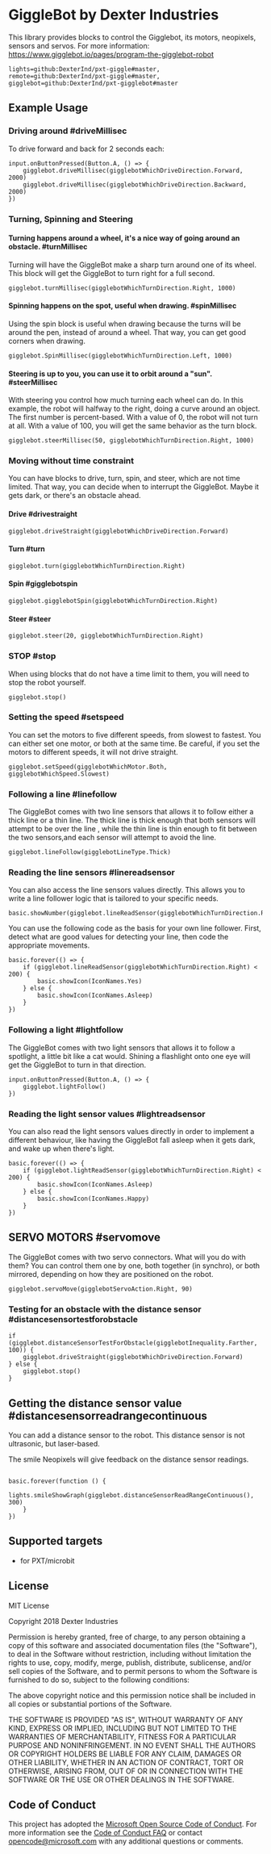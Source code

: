 # GiggleBot by Dexter Industries
This library provides blocks to control the Gigglebot, its motors, neopixels, sensors and servos.
For more information: https://www.gigglebot.io/pages/program-the-gigglebot-robot
```packages
lights=github:DexterInd/pxt-giggle#master,
remote=github:DexterInd/pxt-giggle#master,
gigglebot=github:DexterInd/pxt-gigglebot#master
```
## Example Usage

### Driving around  #driveMillisec
To drive forward and back for 2 seconds each:

```blocks
input.onButtonPressed(Button.A, () => {
    gigglebot.driveMillisec(gigglebotWhichDriveDirection.Forward, 2000)
    gigglebot.driveMillisec(gigglebotWhichDriveDirection.Backward, 2000)
})
```

### Turning, Spinning and Steering
#### Turning happens around a wheel, it's a nice way of going around an obstacle. #turnMillisec
Turning will have the GiggleBot make a sharp turn around one of its wheel. 
This block will get the GiggleBot to turn right for a full second.
```blocks
gigglebot.turnMillisec(gigglebotWhichTurnDirection.Right, 1000)
```
#### Spinning happens on the spot, useful when drawing. #spinMillisec
Using the spin block is useful when drawing because the turns will be around the pen, instead of around a wheel. That way, you can get good corners when drawing.

```blocks
gigglebot.SpinMillisec(gigglebotWhichTurnDirection.Left, 1000)
```

#### Steering is up to you, you can use it to orbit around a "sun". #steerMillisec
With steering you control how much turning each wheel can do. In this example, the robot will halfway to the right, doing a curve around an object. The first number is percent-based. With a value of 0, the robot will not turn at all. With a value of 100, you will get the same behavior as the turn block.
```blocks
gigglebot.steerMillisec(50, gigglebotWhichTurnDirection.Right, 1000)
```
### Moving without time constraint 
You can have blocks to drive, turn, spin, and steer, which are not time limited. That way, you can decide when to interrupt the GiggleBot. Maybe it gets dark, or there's an obstacle ahead.

#### Drive #drivestraight 
```blocks
gigglebot.driveStraight(gigglebotWhichDriveDirection.Forward)
```
#### Turn #turn 
```blocks
gigglebot.turn(gigglebotWhichTurnDirection.Right)
```
#### Spin #gigglebotspin 
```blocks
gigglebot.gigglebotSpin(gigglebotWhichTurnDirection.Right)
```
#### Steer #steer
```blocks
gigglebot.steer(20, gigglebotWhichTurnDirection.Right)
```

### STOP #stop
When using blocks that do not have a time limit to them, you will need to stop the robot yourself.
```blocks
gigglebot.stop()
```

### Setting the speed #setspeed
You can set the motors to five different speeds, from slowest to fastest. You can either set one motor, or both at the same time. Be careful, if you set the motors to different speeds, it will not drive straight.

```blocks
gigglebot.setSpeed(gigglebotWhichMotor.Both, gigglebotWhichSpeed.Slowest)
```

### Following a line #linefollow
The GiggleBot comes with two line sensors that allows it to follow either a thick line or a thin line. The thick line is thick enough that both sensors will attempt to be over the line , while the thin line is thin enough to fit between the two sensors,and each sensor will attempt to avoid the line.

```blocks
gigglebot.lineFollow(gigglebotLineType.Thick)
```

### Reading the line sensors #linereadsensor

You can also access the line sensors values directly. This allows you to write a line follower logic that is tailored to your specific needs.

```blocks
basic.showNumber(gigglebot.lineReadSensor(gigglebotWhichTurnDirection.Right)) 
```

You can use the following code as the basis for your own line follower. First, detect what are good values for detecting your line, then code the appropriate movements.
```blocks
basic.forever(() => {
    if (gigglebot.lineReadSensor(gigglebotWhichTurnDirection.Right) < 200) {
        basic.showIcon(IconNames.Yes)
    } else {
        basic.showIcon(IconNames.Asleep)
    }
})
```

### Following a light #lightfollow

The GiggleBot comes with two light sensors that allows it to follow a spotlight, a little bit like a cat would.  Shining a flashlight onto one eye will get the GiggleBot to turn in that direction.
```blocks
input.onButtonPressed(Button.A, () => {
    gigglebot.lightFollow()
})
```

### Reading the light sensor values #lightreadsensor

You can also read the light sensors values directly in order to implement a different behaviour, like having the GiggleBot fall asleep when it gets dark, and wake up when there's light.

```blocks
basic.forever(() => {
    if (gigglebot.lightReadSensor(gigglebotWhichTurnDirection.Right) < 200) {
        basic.showIcon(IconNames.Asleep)
    } else {
        basic.showIcon(IconNames.Happy)
    }
})
```


## SERVO MOTORS  #servomove
The GiggleBot comes with two servo connectors. What will you do with them? You can control them one by one, both together (in synchro), or both mirrored, depending on how they are positioned on the robot.
```blocks
gigglebot.servoMove(gigglebotServoAction.Right, 90)
```

### Testing for an obstacle with the distance sensor #distancesensortestforobstacle 

```blocks
if (gigglebot.distanceSensorTestForObstacle(gigglebotInequality.Farther, 100)) {
    gigglebot.driveStraight(gigglebotWhichDriveDirection.Forward)
} else {
    gigglebot.stop()
}
```

## Getting the distance sensor value #distancesensorreadrangecontinuous

You can add a distance sensor to the robot. This distance sensor is not ultrasonic, but laser-based. 

The smile Neopixels will give feedback on the distance sensor readings.
```blocks

basic.forever(function () {
    lights.smileShowGraph(gigglebot.distanceSensorReadRangeContinuous(), 300)
    }
})
```

## Supported targets

* for PXT/microbit

## License

MIT License

Copyright 2018 Dexter Industries

Permission is hereby granted, free of charge, to any person obtaining a copy of this software and associated documentation files (the "Software"), to deal in the Software without restriction, including without limitation the rights to use, copy, modify, merge, publish, distribute, sublicense, and/or sell copies of the Software, and to permit persons to whom the Software is furnished to do so, subject to the following conditions:

The above copyright notice and this permission notice shall be included in all copies or substantial portions of the Software.

THE SOFTWARE IS PROVIDED "AS IS", WITHOUT WARRANTY OF ANY KIND, EXPRESS OR IMPLIED, INCLUDING BUT NOT LIMITED TO THE WARRANTIES OF MERCHANTABILITY, FITNESS FOR A PARTICULAR PURPOSE AND NONINFRINGEMENT. IN NO EVENT SHALL THE AUTHORS OR COPYRIGHT HOLDERS BE LIABLE FOR ANY CLAIM, DAMAGES OR OTHER LIABILITY, WHETHER IN AN ACTION OF CONTRACT, TORT OR OTHERWISE, ARISING FROM, OUT OF OR IN CONNECTION WITH THE SOFTWARE OR THE USE OR OTHER DEALINGS IN THE SOFTWARE.

## Code of Conduct

This project has adopted the [Microsoft Open Source Code of Conduct](https://opensource.microsoft.com/codeofconduct/). For more information see the [Code of Conduct FAQ](https://opensource.microsoft.com/codeofconduct/faq/) or contact [opencode@microsoft.com](mailto:opencode@microsoft.com) with any additional questions or comments.